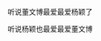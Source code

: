 

<div class="canvasbig">
	<div class="canvasdiv"></div>
	<canvas width="520" height="800" id="canvas1"></canvas>
</div>

<script src="js/index.js"></script>
<div style="text-align:center;">
<p>听说董文博最爱最爱杨颖了</p>
<p>听说杨颖也最爱最爱董文博</p>
</div>
</body>
</html>
